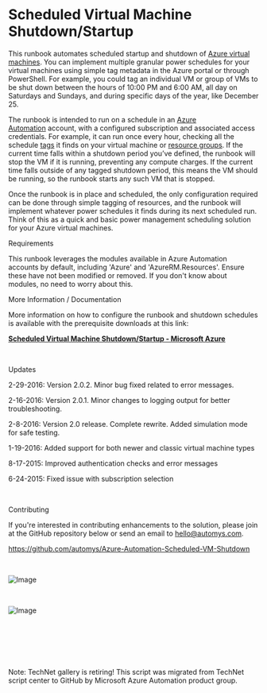 ﻿Scheduled Virtual Machine Shutdown/Startup
==========================================

            

This runbook automates scheduled startup and shutdown of [Azure virtual machines](http://azure.microsoft.com/en-us/services/virtual-machines/). You can implement multiple granular power schedules for your virtual machines
 using simple tag metadata in the Azure portal or through PowerShell. For example, you could tag an individual VM or group of VMs to be shut down between the hours of 10:00 PM and 6:00 AM, all day on Saturdays and Sundays, and during specific days of the year,
 like December 25.


The runbook is intended to run on a schedule in an [Azure Automation](http://azure.microsoft.com/en-us/services/automation/) account, with a configured subscription and associated access credentials. For example, it can
 run once every hour, checking all the schedule [tags](http://azure.microsoft.com/en-us/documentation/articles/resource-group-using-tags/) it finds on your virtual machine or [resource groups](http://azure.microsoft.com/en-us/documentation/articles/resource-group-portal/). If the current time falls within a shutdown period you’ve defined, the runbook will stop the VM if it is running, preventing any compute charges. If the current time falls outside of any tagged shutdown period, this means the VM should be
 running, so the runbook starts any such VM that is stopped.


Once the runbook is in place and scheduled, the only configuration required can be done through simple tagging of resources, and the runbook will implement whatever power schedules it finds during its next scheduled run. Think of this as a quick and
 basic power management scheduling solution for your Azure virtual machines.

Requirements

This runbook leverages the modules available in Azure Automation accounts by default, including 'Azure' and 'AzureRM.Resources'. Ensure these have not been modified or removed. If you don't know about modules, no need to worry about this.

More Information / Documentation

More information on how to configure the runbook and shutdown schedules is available with the prerequisite downloads at this link:


**[Scheduled Virtual Machine Shutdown/Startup - Microsoft Azure](https://automys.com/library/asset/scheduled-virtual-machine-shutdown-startup-microsoft-azure)**


 

Updates

2-29-2016: Version 2.0.2. Minor bug fixed related to error messages.


2-16-2016: Version 2.0.1. Minor changes to logging output for better troubleshooting.


2-8-2016: Version 2.0 release. Complete rewrite. Added simulation mode for safe testing.


1-19-2016: Added support for both newer and classic virtual machine types


8-17-2015: Improved authentication checks and error messages


6-24-2015: Fixed issue with subscription selection


 

Contributing

If you're interested in contributing enhancements to the solution, please join at the GitHub repository below or send an email to hello@automys.com.


https://github.com/automys/Azure-Automation-Scheduled-VM-Shutdown


 


![Image](https://github.com/jinesh12/scheduled-virtual-machine-shutdownstartup/raw/master/scheduled-virtual-machine-shutdown-startup-microsoft-azure-150521024650991.png)


 


![Image](https://github.com/jinesh12/scheduled-virtual-machine-shutdownstartup/raw/master/azure-runbook-output.jpg)


 


 

 

        
    
Note: TechNet gallery is retiring! This script was migrated from TechNet script center to GitHub by Microsoft Azure Automation product group.
